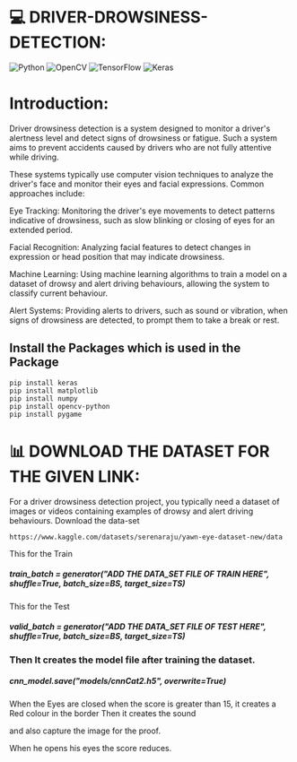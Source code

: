 # 💻  DRIVER-DROWSINESS-DETECTION:
![Python](https://img.shields.io/badge/python-3670A0?style=for-the-badge&logo=python&logoColor=ffdd54) ![OpenCV](https://img.shields.io/badge/opencv-%23white.svg?style=for-the-badge&logo=opencv&logoColor=white) ![TensorFlow](https://img.shields.io/badge/TensorFlow-%23FF6F00.svg?style=for-the-badge&logo=TensorFlow&logoColor=white) ![Keras](https://img.shields.io/badge/Keras-%23D00000.svg?style=for-the-badge&logo=Keras&logoColor=white)

# Introduction:

Driver drowsiness detection is a system designed to monitor a driver's alertness level and detect signs of drowsiness or fatigue. Such a system aims to prevent accidents caused by drivers who are not fully attentive while driving.

These systems typically use computer vision techniques to analyze the driver's face and monitor their eyes and facial expressions. Common approaches include:

Eye Tracking: Monitoring the driver's eye movements to detect patterns indicative of drowsiness, such as slow blinking or closing of eyes for an extended period.

Facial Recognition: Analyzing facial features to detect changes in expression or head position that may indicate drowsiness.

Machine Learning: Using machine learning algorithms to train a model on a dataset of drowsy and alert driving behaviours, allowing the system to classify current behaviour.

Alert Systems: Providing alerts to drivers, such as sound or vibration, when signs of drowsiness are detected, to prompt them to take a break or rest.



## Install the Packages which is used in the Package
    pip install keras
    pip install matplotlib
    pip install numpy
    pip install opencv-python
    pip install pygame


# 📊 DOWNLOAD THE DATASET FOR THE GIVEN LINK:

For a driver drowsiness detection project, you typically need a dataset of images or videos containing examples of drowsy and alert driving behaviours. Download the data-set

    https://www.kaggle.com/datasets/serenaraju/yawn-eye-dataset-new/data 

This for the Train

##### <i>train_batch = generator("ADD THE DATA_SET FILE OF TRAIN HERE", shuffle=True, batch_size=BS, target_size=TS)</i>

This for the Test

##### <i>valid_batch = generator("ADD THE DATA_SET FILE OF TEST HERE", shuffle=True, batch_size=BS, target_size=TS)</i>

### Then It creates the model file after training the dataset.

##### <i>cnn_model.save("models/cnnCat2.h5", overwrite=True)</i>

When the Eyes are closed when the score is greater than 15, it creates a Red colour in the border Then it creates the sound 

  and also capture the image for the proof.

When he opens his eyes the score reduces.

